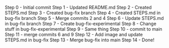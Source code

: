 Step 0 - Initial commit
Step 1 - Updated README.md
Step 2 - Created STEPS.md
Step 3 - Created bug-fix branch
Step 4 - Created STEPS.md in bug-fix branch
Step 5 - Merge commits 2 and 4
Step 6 - Update STEPS.md in bug-fix branch
Step 7 - Create bug-fix-experimental
Step 8 - Change stuff in bug-fix-experimental
Step 9 - Same thing
Step 10 - commit to main
Step 11 - merge commits 6 and 9
Step 12 - Add image and update STEPS.md in bug-fix
Step 13 - Merge bug-fix into main
Step 14 - Done!